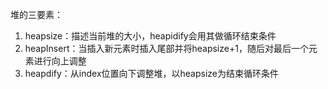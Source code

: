 堆的三要素：
1. heapsize：描述当前堆的大小，heapidify会用其做循环结束条件
2. heapInsert：当插入新元素时插入尾部并将heapsize+1，随后对最后一个元素进行向上调整
3. heapdify：从index位置向下调整堆，以heapsize为结束循环条件